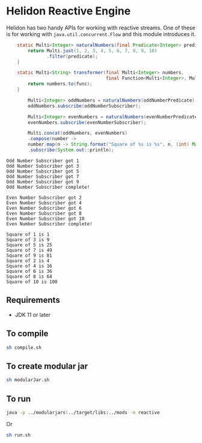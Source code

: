 # Helidon Reactive Engine
Helidon has two handy APIs for working with reactive streams. One of these is for working with `java.util.concurrent.Flow` and this module introduces it.

```java
    static Multi<Integer> naturalNumbers(final Predicate<Integer> predicate) {
        return Multi.just(1, 2, 3, 4, 5, 6, 7, 8, 9, 10)
               .filter(predicate);
    }
```

```java
    static Multi<String> transformer(final Multi<Integer> numbers,
                                     final Function<Multi<Integer>, Multi<String>> func) {
        return numbers.to(func);
    }
```

```java
        Multi<Integer> oddNumbers = naturalNumbers(oddNumberPredicate);
        oddNumbers.subscribe(oddNumberSubscriber);

        Multi<Integer> evenNumbers = naturalNumbers(evenNumberPredicate);
        evenNumbers.subscribe(evenNumberSubscriber);

        Multi.concat(oddNumbers, evenNumbers)
        .compose(number ->
        number.map(n -> String.format("Square of %s is %s", n, (int) Math.pow(n, 2))))
        .subscribe(System.out::println);
```

```text
Odd Number Subscriber got 1
Odd Number Subscriber got 3
Odd Number Subscriber got 5
Odd Number Subscriber got 7
Odd Number Subscriber got 9
Odd Number Subscriber complete!

Even Number Subscriber got 2
Even Number Subscriber got 4
Even Number Subscriber got 6
Even Number Subscriber got 8
Even Number Subscriber got 10
Even Number Subscriber complete!

Square of 1 is 1
Square of 3 is 9
Square of 5 is 25
Square of 7 is 49
Square of 9 is 81
Square of 2 is 4
Square of 4 is 16
Square of 6 is 36
Square of 8 is 64
Square of 10 is 100
```

## Requirements
* JDK 11 or later

## To compile
```bash
sh compile.sh
```

## To create modular jar
```bash
sh modularJar.sh
```

## To run
```bash
java -p ../modularjars:../target/libs:../mods -m reactive
```
Or

```bash
sh run.sh
```
